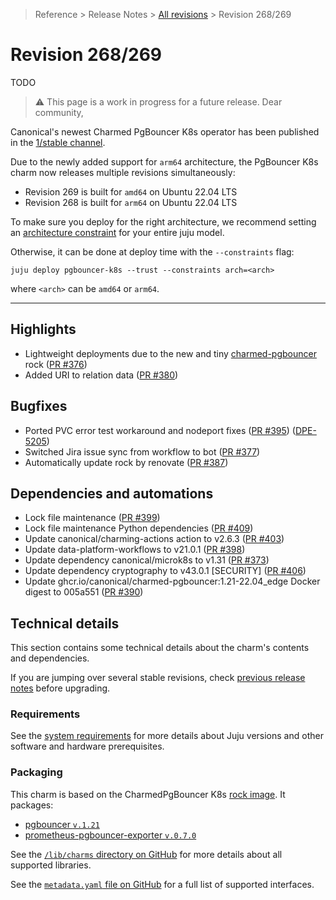 >Reference > Release Notes > [All revisions] > Revision 268/269

# Revision 268/269
TODO

> :warning: This page is a work in progress for a future release.
Dear community,

Canonical's newest Charmed PgBouncer K8s operator has been published in the [1/stable channel].

Due to the newly added support for `arm64` architecture, the PgBouncer K8s charm now releases multiple revisions simultaneously:
* Revision 269 is built for `amd64` on Ubuntu 22.04 LTS
* Revision 268 is built for `arm64` on Ubuntu 22.04 LTS


To make sure you deploy for the right architecture, we recommend setting an [architecture constraint](https://juju.is/docs/juju/constraint#heading--arch) for your entire juju model.

Otherwise, it can be done at deploy time with the `--constraints` flag:
```shell
juju deploy pgbouncer-k8s --trust --constraints arch=<arch> 
```
where `<arch>` can be `amd64` or `arm64`.

---

## Highlights 
* Lightweight deployments due to the new and tiny [charmed-pgbouncer](https://github.com/canonical/charmed-pgbouncer-rock/) rock ([PR #376](https://github.com/canonical/pgbouncer-k8s-operator/pull/376))
* Added URI to relation data ([PR #380](https://github.com/canonical/pgbouncer-k8s-operator/pull/380))

## Bugfixes
* Ported PVC error test workaround and nodeport fixes ([PR #395](https://github.com/canonical/pgbouncer-k8s-operator/pull/395)) ([DPE-5205](https://warthogs.atlassian.net/browse/DPE-5205))
* Switched Jira issue sync from workflow to bot ([PR #377](https://github.com/canonical/pgbouncer-k8s-operator/pull/377))
* Automatically update rock by renovate ([PR #387](https://github.com/canonical/pgbouncer-k8s-operator/pull/387))


## Dependencies and automations
* Lock file maintenance ([PR #399](https://github.com/canonical/pgbouncer-k8s-operator/pull/399))
* Lock file maintenance Python dependencies ([PR #409](https://github.com/canonical/pgbouncer-k8s-operator/pull/409))
* Update canonical/charming-actions action to v2.6.3 ([PR #403](https://github.com/canonical/pgbouncer-k8s-operator/pull/403))
* Update data-platform-workflows to v21.0.1 ([PR #398](https://github.com/canonical/pgbouncer-k8s-operator/pull/398))
* Update dependency canonical/microk8s to v1.31 ([PR #373](https://github.com/canonical/pgbouncer-k8s-operator/pull/373))
* Update dependency cryptography to v43.0.1 [SECURITY] ([PR #406](https://github.com/canonical/pgbouncer-k8s-operator/pull/406))
* Update ghcr.io/canonical/charmed-pgbouncer:1.21-22.04_edge Docker digest to 005a551 ([PR #390](https://github.com/canonical/pgbouncer-k8s-operator/pull/390))

## Technical details
This section contains some technical details about the charm's contents and dependencies. 

If you are jumping over several stable revisions, check [previous release notes][All revisions] before upgrading.

### Requirements
See the [system requirements] for more details about Juju versions and other software and hardware prerequisites.

### Packaging

This charm is based on the CharmedPgBouncer K8s [rock image]. It packages:
* [pgbouncer `v.1.21`]
* [prometheus-pgbouncer-exporter `v.0.7.0`]

See the [`/lib/charms` directory on GitHub] for more details about all supported libraries.

See the [`metadata.yaml` file on GitHub] for a full list of supported interfaces.

<!-- Topics -->
[All revisions]: /t/12261
[system requirements]: /t/12263

<!-- GitHub -->
[`/lib/charms` directory on GitHub]: https://github.com/canonical/pgbouncer-k8s-operator/tree/main/lib/charms
[`metadata.yaml` file on GitHub]: https://github.com/canonical/pgbouncer-k8s-operator/blob/main/metadata.yaml

<!-- Charmhub -->
[1/stable channel]: https://charmhub.io/pgbouncer?channel=1/stable

<!-- Snap/Rock -->
[`charmed-pgbouncer` packaging]: https://github.com/canonical/charmed-pgbouncer-rock

[snap Revision 3/4]: https://github.com/canonical/charmed-pgbouncer-snap/releases/tag/rev4
[rock image]: https://github.com/orgs/canonical/packages?repo_name=charmed-pgbouncer-rock

[pgbouncer `v.1.21`]: https://launchpad.net/~data-platform/+archive/ubuntu/pgbouncer
[prometheus-pgbouncer-exporter `v.0.7.0`]: https://launchpad.net/~data-platform/+archive/ubuntu/pgbouncer-exporter


<!-- Badges -->
[amd64]: https://img.shields.io/badge/amd64-darkgreen
[arm64]: https://img.shields.io/badge/arm64-blue